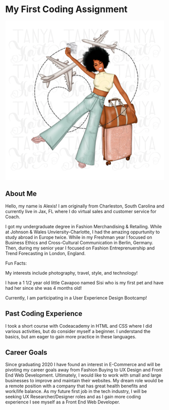 # My First Coding Assignment #
<img src="travel illustration.webp">

## About Me ##

Hello, my name is Alexis! I am originally from Charleston, South Carolina and currently live in Jax, FL where I do virtual sales and customer service for Coach. 

I got my undergraduate degree in Fashion Merchandising & Retailing. While at Johnson & Wales Unviersity-Charlotte, I had the amazing oppurtunity to study abroad in Europe twice. While in my Freshman year I focused on Business Ethics and Cross-Cultural Communication in Berlin, Germany. Then, during my senior year I focused on Fashion Entreprenuership and Trend Forecasting in London, England.

 Fun Facts:
 
 My interests include photography, travel, style, and technology!
 
 I have a 1 1/2 year old little Cavapoo named Sisi who is my first pet and have had her since she was 4 months old!

 Currently, I am participating in a User Experience Design Bootcamp!

## Past Coding Experience ##

I took a short course with Codeacademy in HTML and CSS where I did various activities, but do consider myself a beginner. I understand the basics, but am eager to gain more practice in these languages. 

## Career Goals ##

Since graduating 2020 I have found an interest in E-Commerce and will be pivoting my career goals away from Fashion Buying to UX Design and Front End Web Development. Ultimately, I would like to work with small and large businesses to improve and maintain their websites. My dream role would be a remote position with a company that has great health benefits and work/life balance. As my future first job in the tech industry, I will be seeking UX Researcher/Designer roles and as I gain more coding experience I see myself as a Front End Web Developer. 

